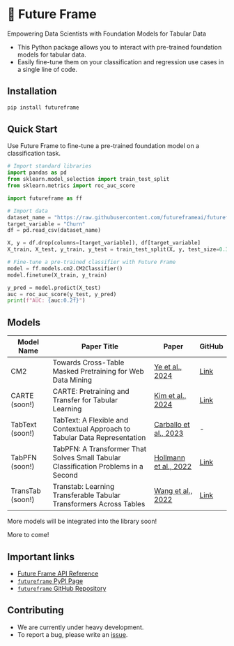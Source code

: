 # 💠 Future Frame

Empowering Data Scientists with Foundation Models for Tabular Data

- This Python package allows you to interact with pre-trained foundation models for tabular data.
- Easily fine-tune them on your classification and regression use cases in a single line of code.

## Installation

```bash
pip install futureframe
```

## Quick Start

Use Future Frame to fine-tune a pre-trained foundation model on a classification task.

```python linenums="1"
# Import standard libraries
import pandas as pd
from sklearn.model_selection import train_test_split
from sklearn.metrics import roc_auc_score

import futureframe as ff

# Import data
dataset_name = "https://raw.githubusercontent.com/futureframeai/futureframe/main/tests/data/churn.csv"
target_variable = "Churn"
df = pd.read_csv(dataset_name)

X, y = df.drop(columns=[target_variable]), df[target_variable]
X_train, X_test, y_train, y_test = train_test_split(X, y, test_size=0.3)

# Fine-tune a pre-trained classifier with Future Frame
model = ff.models.cm2.CM2Classifier()
model.finetune(X_train, y_train)

y_pred = model.predict(X_test)
auc = roc_auc_score(y_test, y_pred)
print(f"AUC: {auc:0.2f}")
```

## Models

| Model Name       | Paper Title                                                                | Paper                                                                               | GitHub                                                    |
| ---------------- | -------------------------------------------------------------------------- | ----------------------------------------------------------------------------------- | --------------------------------------------------------- |
| CM2              | Towards Cross-Table Masked Pretraining for Web Data Mining                 | [Ye et al., 2024](https://arxiv.org/abs/2307.04308)                                 | [Link](https://github.com/Chao-Ye/CM2)                    |
| CARTE (soon!)    | CARTE: Pretraining and Transfer for Tabular Learning                       | [Kim et al., 2024](https://arxiv.org/abs/2402.16785)                                | [Link](https://github.com/soda-inria/carte)               |
| TabText (soon!)  | TabText: A Flexible and Contextual Approach to Tabular Data Representation | [Carballo et al., 2023](https://arxiv.org/abs/2206.10381)                           | -                                                         |
| TabPFN (soon!)   | TabPFN: A Transformer That Solves Small Tabular Classification Problems in a Second | [Hollmann et al., 2022](https://arxiv.org/abs/2207.01848)                  | [Link](https://github.com/automl/TabPFN)                  |
| TransTab (soon!) | Transtab: Learning Transferable Tabular Transformers Across Tables         | [Wang et al., 2022](https://arxiv.org/abs/2205.09328)                               | [Link](https://github.com/RyanWangZf/transtab)            |

More models will be integrated into the library soon!

More to come!

## Important links

- [Future Frame API Reference](https://github.com/edadaltocg/futureframe-openapi-spec.git)
- [`futureframe` PyPI Page](https://pypi.python.org/pypi/futureframe)
- [`futureframe` GitHub Repository](https://github.com/edadaltocg/futureframe)
<!-- - [`futureframe` Documentation](https://futureframe.ai/docs/) -->

## Contributing

- We are currently under heavy development.
- To report a bug, please write an [issue](https://github.com/edadaltocg/futureframe/issues/new).
